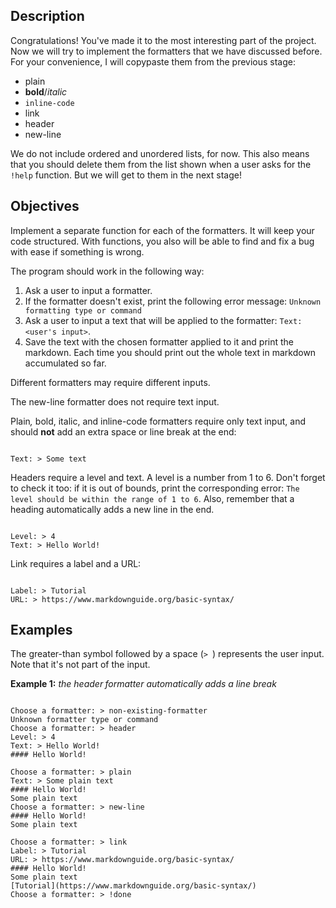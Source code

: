 <h2>Description</h2>

<p>Congratulations! You've made it to the most interesting part of the project. Now we will try to implement the formatters that we have discussed before. For your convenience, I will copypaste them from the previous stage:</p>

<ul>
	<li>plain</li>
	<li><strong>bold</strong>/<em>italic</em></li>
	<li><code class="java">inline-code</code></li>
	<li>link</li>
	<li>header</li>
	<li>new-line</li>
</ul>

<p>We do not include ordered and unordered lists, for now. This also means that you should delete them from the list shown when a user asks for the <code class="java">!help</code> function. But we will get to them in the next stage!</p>

<h2>Objectives</h2>

<p>Implement a separate function for each of the formatters. It will keep your code structured. With functions, you also will be able to find and fix a bug with ease if something is wrong.</p>

<p>The program should work in the following way:</p>

<ol>
	<li>Ask a user to input a formatter.</li>
	<li>If the formatter doesn't exist, print the following error message: <code class="java">Unknown formatting type or command</code></li>
	<li>Ask a user to input a text that will be applied to the formatter: <code class="java">Text: &lt;user's input&gt;</code>.</li>
	<li>Save the text with the chosen formatter applied to it and print the markdown. Each time you should print out the whole text in markdown accumulated so far. </li>
</ol>

<p>Different formatters may require different inputs.</p>

<p>The new-line formatter does not require text input.</p>

<p>Plain<em>,</em> bold, italic, and inline-code formatters require only text input, and should <strong>not</strong> add an extra space or line break at the end:</p>

<pre>
<code class="language-no-highlight">
Text: &gt; Some text</code>
</pre>

<p>Headers require<em> </em>a level and text. A level is a number from 1 to 6. Don't forget to check it too: if it is out of bounds, print the corresponding error: <code class="java">The level should be within the range of 1 to 6</code>. Also, remember that a heading automatically adds a new line in the end.</p>

<pre>
<code class="language-no-highlight">
Level: &gt; 4
Text: &gt; Hello World!</code>
</pre>

<p>Link requires a label and a URL:</p>

<pre>
<code class="language-no-highlight">
Label: &gt; Tutorial
URL: &gt; https://www.markdownguide.org/basic-syntax/</code>
</pre>

<h2>Examples</h2>

<p>The greater-than symbol followed by a space (<code class="java">&gt; </code>) represents the user input. Note that it's not part of the input.</p>

<p><strong>Example 1:</strong> <em>the header<strong> </strong>formatter automatically adds a line break</em></p>

<pre>
<code class="language-no-highlight">
Choose a formatter: &gt; non-existing-formatter
Unknown formatter type or command
Choose a formatter: &gt; header
Level: &gt; 4
Text: &gt; Hello World!
#### Hello World!

Choose a formatter: &gt; plain
Text: &gt; Some plain text
#### Hello World!
Some plain text
Choose a formatter: &gt; new-line
#### Hello World!
Some plain text

Choose a formatter: &gt; link
Label: &gt; Tutorial
URL: &gt; https://www.markdownguide.org/basic-syntax/
#### Hello World!
Some plain text
[Tutorial](https://www.markdownguide.org/basic-syntax/)
Choose a formatter: &gt; !done</code>
</pre>
